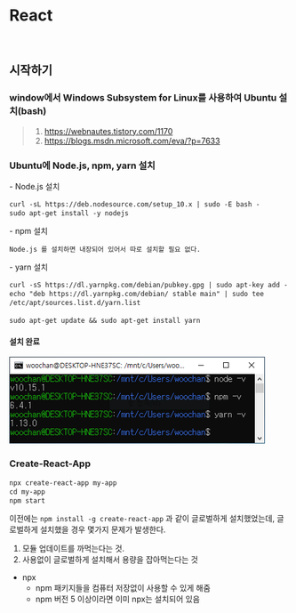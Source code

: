 # React 

<br>

##  시작하기 

### window에서 Windows Subsystem for Linux를 사용하여 Ubuntu 설치(bash)

> 1. https://webnautes.tistory.com/1170
> 2. https://blogs.msdn.microsoft.com/eva/?p=7633

### Ubuntu에 Node.js, npm, yarn 설치

\- Node.js 설치

    curl -sL https://deb.nodesource.com/setup_10.x | sudo -E bash -
    sudo apt-get install -y nodejs

\- npm 설치 <br>

    Node.js 를 설치하면 내장되어 있어서 따로 설치할 필요 없다. 

\- yarn 설치

    curl -sS https://dl.yarnpkg.com/debian/pubkey.gpg | sudo apt-key add -
    echo "deb https://dl.yarnpkg.com/debian/ stable main" | sudo tee /etc/apt/sources.list.d/yarn.list

    sudo apt-get update && sudo apt-get install yarn

#### 설치 완료
![](../../img/react_install_cmp.png)

### Create-React-App 

    npx create-react-app my-app 
    cd my-app 
    npm start 

이전에는 ```npm install -g create-react-app``` 과 같이 글로벌하게 설치했었는데, 글로벌하게 설치했을 경우 몇가지 문제가 발생한다. <br>

1. 모듈 업데이트를 까먹는다는 것. 
2. 사용없이 글로벌하게 설치해서 용량을 잡아먹는다는 것 

- npx 
  - npm 패키지들을 컴퓨터 저장없이 사용할 수 있게 해줌
  - npm 버전 5 이상이라면 이미 npx는 설치되어 있음 